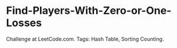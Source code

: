 # Find-Players-With-Zero-or-One-Losses
Challenge at LeetCode.com. Tags: Hash Table, Sorting Counting.
